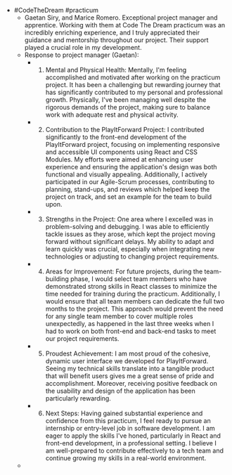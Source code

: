 - #CodeTheDream #practicum
	- Gaetan Siry, and Marice Romero. Exceptional project manager and apprentice.
	  Working with them at Code The Dream practicum was an incredibly enriching experience, and I truly appreciated their guidance and mentorship throughout our project. Their support played a crucial role in my development.
	- Response to project manager (Gaetan):
		- 1. Mental and Physical Health:
		   Mentally, I'm feeling accomplished and motivated after working on the practicum project. It has been a challenging but rewarding journey that has significantly contributed to my personal and professional growth. Physically, I've been managing well despite the rigorous demands of the project, making sure to balance work with adequate rest and physical activity.
		- 2. Contribution to the PlayItForward Project:
		   I contributed significantly to the front-end development of the PlayItForward project, focusing on implementing responsive and accessible UI components using React and CSS Modules. My efforts were aimed at enhancing user experience and ensuring the application's design was both functional and visually appealing. Additionally, I actively participated in our Agile-Scrum processes, contributing to planning, stand-ups, and reviews which helped keep the project on track, and set an example for the team to build upon.
		- 3. Strengths in the Project:
		   One area where I excelled was in problem-solving and debugging. I was able to efficiently tackle issues as they arose, which kept the project moving forward without significant delays. My ability to adapt and learn quickly was crucial, especially when integrating new technologies or adjusting to changing project requirements.
		- 4. Areas for Improvement:
		   For future projects, during the team-building phase, I would select team members who have demonstrated strong skills in React classes to minimize the time needed for training during the practicum. Additionally, I would ensure that all team members can dedicate the full two months to the project. This approach would prevent the need for any single team member to cover multiple roles unexpectedly, as happened in the last three weeks when I had to work on both front-end and back-end tasks to meet our project requirements.
		- 5. Proudest Achievement:
		   I am most proud of the cohesive, dynamic user interface we developed for PlayItForward. Seeing my technical skills translate into a tangible product that will benefit users gives me a great sense of pride and accomplishment. Moreover, receiving positive feedback on the usability and design of the application has been particularly rewarding.
		- 6. Next Steps:
		   Having gained substantial experience and confidence from this practicum, I feel ready to pursue an internship or entry-level job in software development. I am eager to apply the skills I've honed, particularly in React and front-end development, in a professional setting. I believe I am well-prepared to contribute effectively to a tech team and continue growing my skills in a real-world environment.
	-